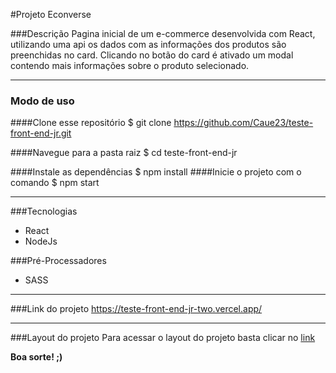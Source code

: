#Projeto Econverse

###Descrição
Pagina inicial de um e-commerce desenvolvida com React, utilizando uma api os dados com as informações dos produtos são preenchidas no card.
Clicando no botão do card é ativado um modal contendo mais informações sobre o produto selecionado.

------------


### Modo de uso
####Clone esse repositório
$ git clone https://github.com/Caue23/teste-front-end-jr.git

####Navegue para a pasta raiz
$ cd teste-front-end-jr

####Instale as dependências
$ npm install
####Inicie o projeto com o comando
$ npm start

------------


###Tecnologias

- React
- NodeJs

###Pré-Processadores
- SASS

------------


###Link do projeto
https://teste-front-end-jr-two.vercel.app/

------------
###Layout do projeto
Para acessar o layout do projeto basta clicar no [link](http://https://www.figma.com/file/rWnzPeoxgynuNPsJjV0VmV/Teste-Front-End-Jr?node-id=1%3A1248&t=g5nLYfBfAAal21Tg-0 "link")




**Boa sorte! ;)**
